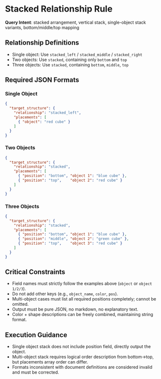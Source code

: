 # Stacked Relationship Rule

**Query Intent**: stacked arrangement, vertical stack, single-object stack variants, bottom/middle/top mapping

## Relationship Definitions
- Single object: Use `stacked_left` / `stacked_middle` / `stacked_right`
- Two objects: Use `stacked`, containing only `bottom` and `top`
- Three objects: Use `stacked`, containing `bottom`, `middle`, `top`

## Required JSON Formats

### Single Object
```json
{
  "target_structure": {
    "relationship": "stacked_left",
    "placements": [
      { "object": "red cube" }
    ]
  }
}
```

### Two Objects
```json
{
  "target_structure": {
    "relationship": "stacked",
    "placements": [
      { "position": "bottom", "object 1": "blue cube" },
      { "position": "top",    "object 2": "red cube" }
    ]
  }
}
```

### Three Objects
```json
{
  "target_structure": {
    "relationship": "stacked",
    "placements": [
      { "position": "bottom", "object 1": "blue cube" },
      { "position": "middle", "object 2": "green cube" },
      { "position": "top",    "object 3": "red cube" }
    ]
  }
}
```

## Critical Constraints
- Field names must strictly follow the examples above (`object` or `object 1/2/3`).
- Do not add other keys (e.g., `object_name`, `color`, `pos`).
- Multi-object cases must list all required positions completely; cannot be omitted.
- Output must be pure JSON, no markdown, no explanatory text.
- Color + shape descriptions can be freely combined, maintaining string format.

## Execution Guidance
- Single object stack does not include position field, directly output the object.
- Multi-object stack requires logical order description from bottom→top, but placements array order can differ.
- Formats inconsistent with document definitions are considered invalid and must be corrected.
